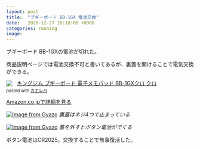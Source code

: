 ```yaml
---
layout: post
title:  "ブギーボード BB-1GX 電池交換"
date:   2020-12-27 18:18:00 +0900
categories: running
image: 
---
```

ブギーボード BB-1GXの電池が切れた。


商品説明ページでは電池交換不可と書いてあるが、裏蓋を開けることで電気交換ができる。<br />
<div class="krb-amzlt-box" style="margin-bottom:0px;"><div class="krb-amzlt-image" style="float:left;margin:0px 12px 1px 0px;"><a href="https://www.amazon.co.jp/dp/B075K61GDR/ref=as_li_ss_il?&linkCode=li2&tag=peipeipe-22&linkId=f6033f8393af37dc1f00140ee66f8ed9&language=ja_JP" target="_blank" rel="nofollow" rel="nofollow"><img border="0" src="https://m.media-amazon.com/images/I/41qUJ3ymzXL._SL300_.jpg" ></a><img src="https://ir-jp.amazon-adsystem.com/e/ir?t=peipeipe-22&language=ja_JP&l=li2&o=9&a=B075K61GDR" width="1" height="1" border="0" alt="" style="border:none !important; margin:0px !important;" /></div><div class="krb-amzlt-info" style="line-height:120%; margin-bottom: 10px"><div class="krb-amzlt-name" style="margin-bottom:10px;line-height:120%"><a href="https://www.amazon.co.jp/dp/B075K61GDR/ref=as_li_ss_il?&linkCode=li2&tag=peipeipe-22&linkId=f6033f8393af37dc1f00140ee66f8ed9&language=ja_JP" name="amazletlink" target="_blank" rel="nofollow" rel="nofollow">キングジム ブギーボード 電子メモパッド BB-1GXクロ クロ</a><div class="krb-amzlt-powered-date" style="font-size:80%;margin-top:5px;line-height:120%">posted with <a href="https://kaereba.com/wind/" title="amazlet" target="_blank" rel="nofollow" rel="nofollow">カエレバ</a></div></div><div class="krb-amzlt-detail"></div><div class="krb-amzlt-sub-info" style="float: left;"><div class="krb-amzlt-link" style="margin-top: 5px"><a href="https://www.amazon.co.jp/dp/B075K61GDR/ref=as_li_ss_il?&linkCode=li2&tag=peipeipe-22&linkId=f6033f8393af37dc1f00140ee66f8ed9&language=ja_JP" name="amazletlink" target="_blank" rel="nofollow" rel="nofollow">Amazon.co.jpで詳細を見る</a></div></div></div><div class="krb-amzlt-footer" style="clear: left"></div></div>


[![Image from Gyazo](https://i.gyazo.com/5c8173ed8f1f007b278afc09d5c5ec80.jpg)](https://gyazo.com/5c8173ed8f1f007b278afc09d5c5ec80)
*裏蓋はネジ4つで止まっている*


[![Image from Gyazo](https://i.gyazo.com/5dc902239f2c35b35a731d5c42b101cc.jpg)](https://gyazo.com/5dc902239f2c35b35a731d5c42b101cc)
*蓋を外すとボタン電池がでくる*<br />


ボタン電池はCR2025。交換することで無事復活した。